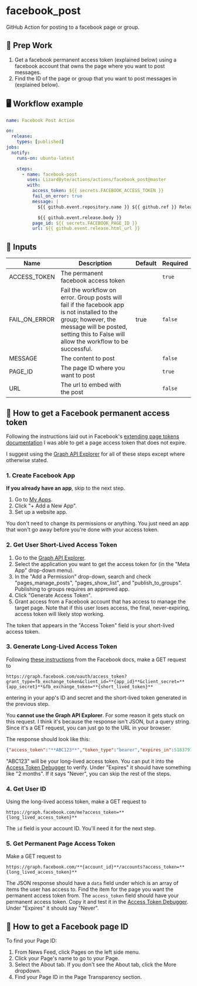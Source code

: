 # facebook_post

GitHub Action for posting to a facebook page or group.

## 🎒 Prep Work
1. Get a facebook permanent access token (explained below) using a facebook account that owns the page where you want
   to post messages.
2. Find the ID of the page or group that you want to post messages in (explained below).

## 🖥 Workflow example
```yaml
name: Facebook Post Action

on:
  release:
    types: [published]
jobs:
  notify:
    runs-on: ubuntu-latest

    steps:
      - name: facebook-post
        uses: LizardByte/actions/actions/facebook_post@master
        with:
          access_token: ${{ secrets.FACEBOOK_ACCESS_TOKEN }}
          fail_on_error: true
          message: |
            ${{ github.event.repository.name }} ${{ github.ref }} Released

            ${{ github.event.release.body }}
          page_id: ${{ secrets.FACEBOOK_PAGE_ID }}
          url: ${{ github.event.release.html_url }}
```

## 🤫 Inputs

| Name          | Description                                                                                                                                                                                               | Default | Required |
|---------------|-----------------------------------------------------------------------------------------------------------------------------------------------------------------------------------------------------------|---------|----------|
| ACCESS_TOKEN  | The permanent facebook access token                                                                                                                                                                       |         | `true`   |
| FAIL_ON_ERROR | Fail the workflow on error. Group posts will fail if the facebook app is not installed to the group; however, the message will be posted, setting this to False will allow the workflow to be successful. | true    | `false`  |
| MESSAGE       | The content to post                                                                                                                                                                                       |         | `false`  |
| PAGE_ID       | The page ID where you want to post                                                                                                                                                                        |         | `true`   |
| URL           | The url to embed with the post                                                                                                                                                                            |         | `false`  |

## 👥 How to get a Facebook permanent access token

Following the instructions laid out in Facebook's [extending page tokens documentation][1] I was able to get a page
access token that does not expire.

I suggest using the [Graph API Explorer][2] for all of these steps except where otherwise stated.

### 1. Create Facebook App

**If you already have an app**, skip to the next step.

1. Go to [My Apps][3].
2. Click "+ Add a New App".
3. Set up a website app.

You don't need to change its permissions or anything. You just need an app that won't go away before you're done with
your access token.

### 2. Get User Short-Lived Access Token

1. Go to the [Graph API Explorer][2].
2. Select the application you want to get the access token for (in the "Meta App" drop-down menu).
3. In the "Add a Permission" drop-down, search and check "pages_manage_posts", "pages_show_list",
   and "publish_to_groups". Publishing to groups requires an approved app.
4. Click "Generate Access Token".
5. Grant access from a Facebook account that has access to manage the target page. Note that if this user loses access,
   the final, never-expiring, access token will likely stop working.

The token that appears in the "Access Token" field is your short-lived access token.

### 3. Generate Long-Lived Access Token

Following [these instructions][4] from the Facebook docs, make a GET request to

```
https://graph.facebook.com/oauth/access_token?grant_type=fb_exchange_token&client_id=**{app_id}**&client_secret=**{app_secret}**&fb_exchange_token=**{short_lived_token}**
```

entering in your app's ID and secret and the short-lived token generated in the previous step.

You **cannot use the Graph API Explorer**. For some reason it gets stuck on this request.
I think it's because the response isn't JSON, but a query string. Since it's a GET request,
you can just go to the URL in your browser.

The response should look like this:

```json
{"access_token":"**ABC123**","token_type":"bearer","expires_in":5183791}
```

"ABC123" will be your long-lived access token. You can put it into the [Access Token Debugger][5] to verify.
Under "Expires" it should have something like "2 months". If it says "Never", you can skip the rest of the steps.

### 4. Get User ID

Using the long-lived access token, make a GET request to

```
https://graph.facebook.com/me?access_token=**{long_lived_access_token}**
```

The `id` field is your account ID. You'll need it for the next step.

### 5. Get Permanent Page Access Token

Make a GET request to

```
https://graph.facebook.com/**{account_id}**/accounts?access_token=**{long_lived_access_token}**
```

The JSON response should have a `data` field under which is an array of items the user has access to.
Find the item for the page you want the permanent access token from. The `access_token` field should have your
permanent access token. Copy it and test it in the [Access Token Debugger][5]. Under "Expires" it should say "Never".

## 👥 How to get a Facebook page ID

To find your Page ID:

1. From News Feed, click Pages on the left side menu.
2. Click your Page's name to go to your Page.
3. Select the About tab. If you don't see the About tab, click the More dropdown.
4. Find your Page ID in the Page Transparency section.

[1]:https://developers.facebook.com/docs/facebook-login/access-tokens#extendingpagetokens
[2]:https://developers.facebook.com/tools/explorer
[3]:https://developers.facebook.com/apps/
[4]:https://developers.facebook.com/docs/facebook-login/access-tokens#extending
[5]:https://developers.facebook.com/tools/debug/accesstoken
